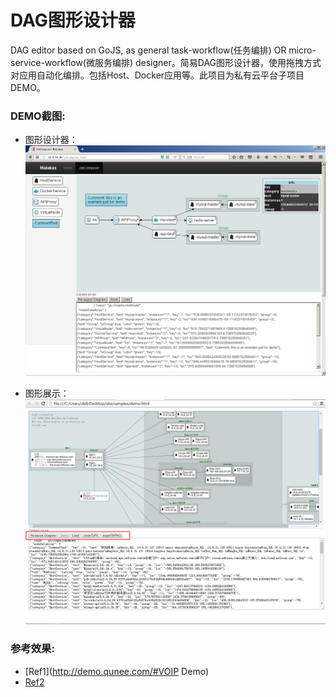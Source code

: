 # DAG图形设计器
DAG editor based on GoJS, as general task-workflow(任务编排) OR micro-service-workflow(微服务编排) designer。简易DAG图形设计器，使用拖拽方式对应用自动化编排。包括Host、Docker应用等。此项目为私有云平台子项目DEMO。


### DEMO截图:
* 图形设计器：
![image](job-composer.png)  

* 图形展示：
![image](tool.png)  

### 参考效果:
* [Ref1](http://demo.qunee.com/#VOIP Demo)
* [Ref2](http://gojs.net/latest/samples/stateChart.html)

